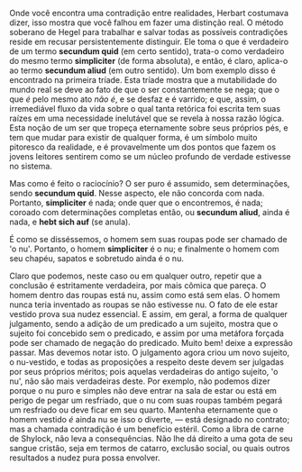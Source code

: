Onde você encontra uma contradição entre realidades, Herbart costumava dizer, isso mostra que você falhou em fazer uma distinção real. O método soberano de Hegel para trabalhar e salvar todas as possíveis contradições reside em recusar persistentemente distinguir. Ele toma o que é verdadeiro de um termo **secundum quid** (em certo sentido), trata-o como verdadeiro do mesmo termo **simpliciter** (de forma absoluta), e então, é claro, aplica-o ao termo **secundum aliud** (em outro sentido). Um bom exemplo disso é encontrado na primeira tríade. Esta tríade mostra que a mutabilidade do mundo real se deve ao fato de que o ser constantemente se nega; que o que _é_ pelo mesmo ato _não é_, e se desfaz e é varrido; e que, assim, o irremediável fluxo da vida sobre o qual tanta retórica foi escrita tem suas raízes em uma necessidade inelutável que se revela à nossa razão lógica. Esta noção de um ser que tropeça eternamente sobre seus próprios pés, e tem que mudar para existir de qualquer forma, é um símbolo muito pitoresco da realidade, e é provavelmente um dos pontos que fazem os jovens leitores sentirem como se um núcleo profundo de verdade estivesse no sistema.

Mas como é feito o raciocínio? O ser puro é assumido, sem determinações, sendo **secundum quid**. Nesse aspecto, ele não concorda com nada. Portanto, **simpliciter** é nada; onde quer que o encontremos, é nada; coroado com determinações completas então, ou **secundum aliud**, ainda é nada, e **hebt sich auf** (se anula).

É como se disséssemos, o homem sem suas roupas pode ser chamado de 'o nu'. Portanto, o homem **simpliciter** é o nu; e finalmente o homem com seu chapéu, sapatos e sobretudo ainda é o nu.

Claro que podemos, neste caso ou em qualquer outro, repetir que a conclusão é estritamente verdadeira, por mais cômica que pareça. O homem dentro das roupas está nu, assim como está sem elas. O homem nunca teria inventado as roupas se não estivesse nu. O fato de ele estar vestido prova sua nudez essencial. E assim, em geral, a forma de qualquer julgamento, sendo a adição de um predicado a um sujeito, mostra que o sujeito foi concebido sem o predicado, e assim por uma metáfora forçada pode ser chamado de negação do predicado. Muito bem! deixe a expressão passar. Mas devemos notar isto. O julgamento agora criou um novo sujeito, o nu-vestido, e todas as proposições a respeito deste devem ser julgadas por seus próprios méritos; pois aquelas verdadeiras do antigo sujeito, 'o nu', não são mais verdadeiras deste. Por exemplo, não podemos dizer porque o nu puro e simples não deve entrar na sala de estar ou está em perigo de pegar um resfriado, que o nu com suas roupas também pegará um resfriado ou deve ficar em seu quarto. Mantenha eternamente que o homem vestido _é_ ainda nu se isso o diverte, — está designado no contrato; mas a chamada contradição é um benefício estéril. Como a libra de carne de Shylock, não leva a consequências. Não lhe dá direito a uma gota de seu sangue cristão, seja em termos de catarro, exclusão social, ou quais outros resultados a nudez pura possa envolver.